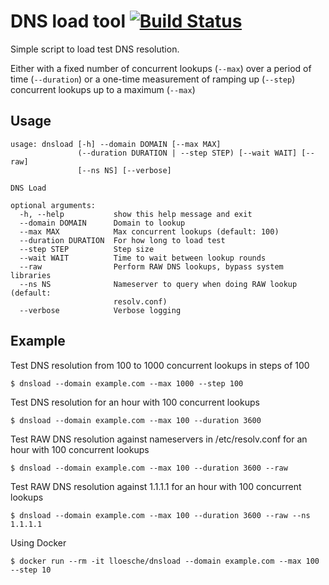 # DNS load tool [![Build Status](https://travis-ci.org/lloesche/dnsload.svg?branch=master)](https://travis-ci.org/lloesche/dnsload)
Simple script to load test DNS resolution.

Either with a fixed number of concurrent lookups (`--max`) over a period of time (`--duration`)
or a one-time measurement of ramping up (`--step`) concurrent lookups up to a maximum (`--max`)

## Usage
```
usage: dnsload [-h] --domain DOMAIN [--max MAX]
               (--duration DURATION | --step STEP) [--wait WAIT] [--raw]
               [--ns NS] [--verbose]

DNS Load

optional arguments:
  -h, --help           show this help message and exit
  --domain DOMAIN      Domain to lookup
  --max MAX            Max concurrent lookups (default: 100)
  --duration DURATION  For how long to load test
  --step STEP          Step size
  --wait WAIT          Time to wait between lookup rounds
  --raw                Perform RAW DNS lookups, bypass system libraries
  --ns NS              Nameserver to query when doing RAW lookup (default:
                       resolv.conf)
  --verbose            Verbose logging
```

## Example
Test DNS resolution from 100 to 1000 concurrent lookups in steps of 100
```
$ dnsload --domain example.com --max 1000 --step 100
```

Test DNS resolution for an hour with 100 concurrent lookups
```
$ dnsload --domain example.com --max 100 --duration 3600
```

Test RAW DNS resolution against nameservers in /etc/resolv.conf for an hour with 100 concurrent lookups
```
$ dnsload --domain example.com --max 100 --duration 3600 --raw
```

Test RAW DNS resolution against 1.1.1.1 for an hour with 100 concurrent lookups
```
$ dnsload --domain example.com --max 100 --duration 3600 --raw --ns 1.1.1.1
```

Using Docker
```
$ docker run --rm -it lloesche/dnsload --domain example.com --max 100 --step 10
```
